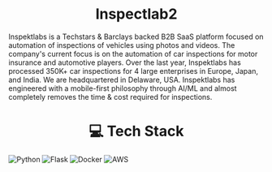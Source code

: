 # <div align="center">Inspectlab2 </div> 
Inspektlabs is a Techstars & Barclays backed B2B SaaS platform focused on automation of inspections of vehicles using photos and videos. The company's current focus is on the automation of car inspections for motor insurance and automotive players. Over the last year, Inspektlabs has processed 350K+ car inspections for 4 large enterprises in Europe, Japan, and India. We are headquartered in Delaware, USA. Inspektlabs has engineered with a mobile-first philosophy through AI/ML and almost completely removes the time & cost required for inspections.

# <div align="center"> 💻 Tech Stack </div>
![Python](https://img.shields.io/badge/python-3670A0?style=for-the-badge&logo=python&logoColor=ffdd54) 
![Flask](https://img.shields.io/badge/flask-%23000.svg?style=for-the-badge&logo=flask&logoColor=white)
![Docker](https://img.shields.io/badge/docker-%230db7ed.svg?style=for-the-badge&logo=docker&logoColor=white) 
![AWS](https://img.shields.io/badge/AWS-%23FF9900.svg?style=for-the-badge&logo=amazon-aws&logoColor=white)
